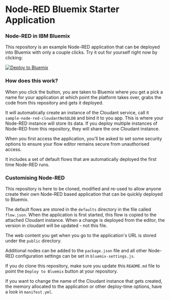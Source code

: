 Node-RED Bluemix Starter Application
====================================

### Node-RED in IBM Bluemix

This repository is an example Node-RED application that can be deployed into
Bluemix with only a couple clicks. Try it out for yourself right now by clicking:

[![Deploy to Bluemix](https://bluemix.net/deploy/button.png)](https://bluemix.net/deploy?repository=https://github.com/kkbankol-ibm/node-red-bluemix-starter.git)

### How does this work?

When you click the button, you are taken to Bluemix where you get a pick a name
for your application at which point the platform takes over, grabs the code from
this repository and gets it deployed.

It will automatically create an instance of the Cloudant service, call it
`sample-node-red-cloudantNoSQLDB` and bind it to you app. This is where your
Node-RED instance will store its data. If you deploy multiple instances of
Node-RED from this repository, they will share the one Cloudant instance.


When you first access the application, you'll be asked to set some security options
to ensure your flow editor remains secure from unauthorised access.

It includes a set of default flows that are automatically deployed the first time
Node-RED runs.

### Customising Node-RED

This repository is here to be cloned, modified and re-used to allow anyone create
their own Node-RED based application that can be quickly deployed to Bluemix.

The default flows are stored in the `defaults` directory in the file called `flow.json`.
When the application is first started, this flow is copied to the attached Cloudant
instance. When a change is deployed from the editor, the version in cloudant will
be updated - not this file.

The web content you get when you go to the application's URL is stored under the
`public` directory.

Additional nodes can be added to the `package.json` file and all other Node-RED
configuration settings can be set in `bluemix-settings.js`.

If you do clone this repository, make sure you update this `README.md` file to point
the `Deploy to Bluemix` button at your repository.

If you want to change the name of the Cloudant instance that gets created, the memory
allocated to the application or other deploy-time options, have a look in `manifest.yml`.
